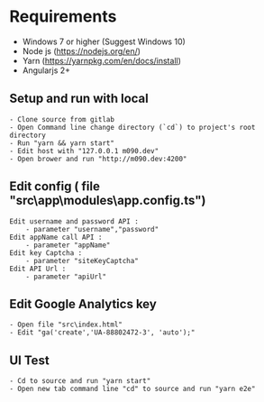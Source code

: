 # Requirements

* Windows 7 or higher (Suggest Windows 10)
* Node js (https://nodejs.org/en/)
* Yarn (https://yarnpkg.com/en/docs/install)
* Angularjs 2+

## Setup and run with local
    - Clone source from gitlab
    - Open Command line change directory (`cd`) to project's root directory
    - Run "yarn && yarn start"
    - Edit host with "127.0.0.1 m090.dev"
    - Open brower and run "http://m090.dev:4200" 
    
## Edit config ( file "src\app\modules\app.config.ts")
    Edit username and password API : 
        - parameter "username","password" 
    Edit appName call API : 
        - parameter "appName" 
    Edit key Captcha : 
        - parameter "siteKeyCaptcha" 
    Edit API Url : 
        - parameter "apiUrl" 
        
## Edit Google Analytics key
    - Open file "src\index.html"
    - Edit "ga('create','UA-88802472-3', 'auto');"
    
## UI Test
    - Cd to source and run "yarn start"
    - Open new tab command line "cd" to source and run "yarn e2e"

